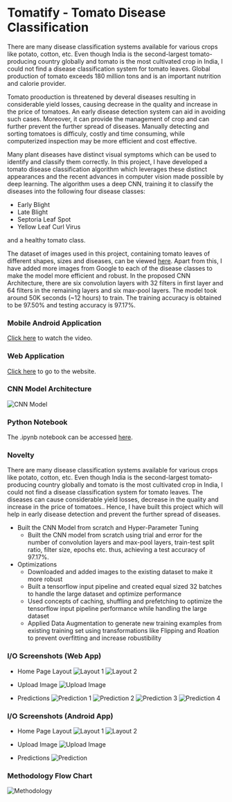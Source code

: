 # Tomatify - Tomato Disease Classification
There are many disease classification systems available for various crops like potato, cotton, etc. Even though India is the second-largest tomato-producing country globally and tomato is the most cultivated crop in India, I could not find a disease classification system for tomato leaves. Global production of tomato exceeds 180 million tons and is an important nutrition and calorie provider.

Tomato prooduction is threatened by deveral diseases resulting in considerable yield losses, causing decrease in the quality and increase in the price of tomatoes. An early disease detection system can aid in avoiding such cases. Moreover, it can provide the management of crop and can further prevent the further spread of diseases. Manually detecting and sorting tomatoes is difficuly, costly and time consuming, while computerized inspection may be more efficient and cost effective. 

Many plant diseases have distinct visual symptoms which can be used to identify and classify them correctly. In this project, I have developed a tomato disease classification algorithm which leverages these distinct appearances and the recent advances in computer vision made possible by deep learning. The algorithm uses a deep CNN, training it to classify the diseases into the following four disease classes:
- Early Blight
- Late Blight
- Septoria Leaf Spot
- Yellow Leaf Curl Virus

and a healthy tomato class. 

The dataset of images used in this project, containing tomato leaves of different shapes, sizes and diseases, can be viewed [here](https://www.kaggle.com/arjuntejaswi/plant-village). Apart from this, I have added more images from Google to each of the disease classes to make the model more efficient and robust. In the proposed CNN Architecture, there are six convolution layers with 32 filters in first layer and 64 filters in the remaining layers and six max-pool layers. The model took around 50K seconds (~12 hours) to train. The training accuracy is obtained to be 97.50% and testing accuracy is 97.17%.

### Mobile Android Application
[Click here](https://youtu.be/6HXnuD_sHyU) to watch the video.

### Web Application
[Click here](https://tomato-disease-classify.herokuapp.com/) to go to the website.

### CNN Model Architecture
![CNN Model](https://i.ibb.co/X595PQR/nn.png "CNN Model")

### Python Notebook
The .ipynb notebook can be accessed [here](https://nbviewer.jupyter.org/github/lakkshh/Tomato-Disease-Classification/blob/main/training.ipynb).

### Novelty
There are many disease classification systems available for various crops like potato, cotton, etc. Even though India is the second-largest tomato-producing country globally and tomato is the most cultivated crop in India, I could not find a disease classification system for tomato leaves. The diseases can cause considerable yield losses, decrease in the quality and increase in the price of tomatoes.. Hence, I have built this project which will help in early disease detection and prevent the further spread of diseases.

- Built the CNN Model from scratch and Hyper-Parameter Tuning
    - Built the CNN model from scratch using trial and error for the number of convolution layers and max-pool layers, train-test split ratio, filter size, epochs etc. thus, achieving a test accuracy of 97.17%.
- Optimizations
    - Downloaded and added images to the existing dataset to make it more robust
    - Built a tensorflow input pipeline and created equal sized 32 batches to handle the large dataset and optimize performance
    - Used concepts of caching, shuffling and prefetching to optimize the tensorflow input pipeline performance while handling the large dataset
    - Applied Data Augmentation to generate new training examples from existing training set using transformations like Flipping and Roation to prevent overfitting and increase robustibility

### I/O Screenshots (Web App)
- Home Page Layout
![Layout 1](https://i.ibb.co/XzwxQkm/1-Home-Page-Layout-1.png "Layput 1")
![Layout 2](https://i.ibb.co/c3CJsHR/2-Home-Page-Layout-2.png "Layput 2")

- Upload Image
![Upload Image](https://i.ibb.co/sHPcddn/3-Upload-Image.png "Upload Image")

- Predictions
![Prediction 1](https://i.ibb.co/h92FZB8/4-Prediction-1.png "Prediction 1")
![Prediction 2](https://i.ibb.co/yP4DzWG/5-Prediction-2.png "Prediction 2")
![Prediction 3](https://i.ibb.co/Pxd95SV/6-Prediction-3.png "Prediction 3")
![Prediction 4](https://i.ibb.co/ZBh87Xz/7-Prediction-4.png "Prediction 4")

### I/O Screenshots (Android App)
- Home Page Layout
![Layout 1](https://i.ibb.co/FhJrPpN/1-Mobile-Layout-1.jpg "Layput 1")
![Layout 2](https://i.ibb.co/sFcBLNH/2-Mobile-Layout-2.jpg "Layput 2")

- Upload Image
![Upload Image](https://i.ibb.co/qn8Xqyg/3-Mobile-Upload-Image.jpg "Upload Image")

- Predictions
![Prediction](https://i.ibb.co/FwJss4G/4-Mobile-Prediction.jpg "Prediction")

### Methodology Flow Chart
![Methodology](https://i.ibb.co/dM3ZPDx/Add-a-heading-1.png "Methodology")
